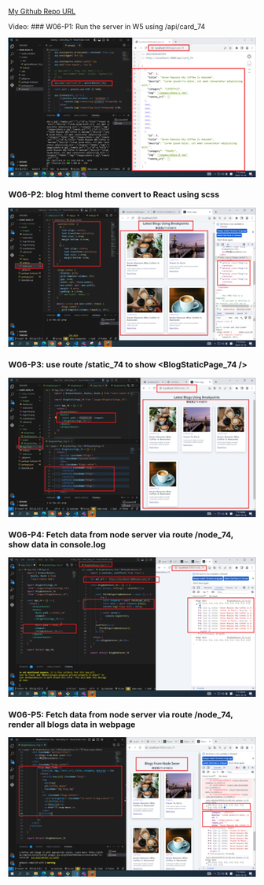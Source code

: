 [My Github Repo URL](https://github.com/CHEN211410674/1121-wp1-demo-211410674.git)

Video: ### W06-P1: Run the server in W5 using /api/card_74

![](w06-p1.png)

### W06-P2: blog html theme convert to React using scss

![](w06-p2.png)

### W06-P3: use route /static_74 to show <BlogStaticPage_74 />

![](w06-p3.png)

### W06-P4: Fetch data from node server via route /node_74, show data in console.log

![](w06-p4.png)

### W06-P5: Fetch data from node server via route /node_74, render all blogs data in webpage

![](w06-p5.png)
